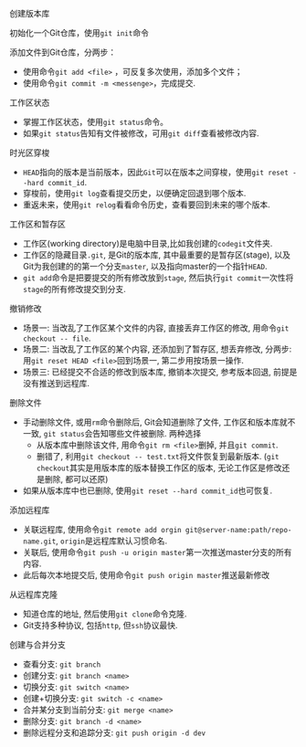创建版本库

初始化一个Git仓库，使用`git init`命令

添加文件到Git仓库，分两步：

* 使用命令`git add <file>` ，可反复多次使用，添加多个文件；
* 使用命令`git commit -m <messenge>`，完成提交.



工作区状态

* 掌握工作区状态，使用`git status`命令。
* 如果`git status`告知有文件被修改，可用`git diff`查看被修改内容.



时光区穿梭

* `HEAD`指向的版本是当前版本，因此`Git`可以在版本之间穿梭，使用`git reset --hard commit_id`.
* 穿梭前，使用`git log`查看提交历史，以便确定回退到哪个版本.
* 重返未来，使用`git relog`看看命令历史，查看要回到未来的哪个版本.

工作区和暂存区
* 工作区(working directory)是电脑中目录,比如我创建的`codegit`文件夹.
* 工作区的隐藏目录`.git`, 是Git的版本库, 其中最重要的是暂存区(stage), 以及Git为我创建的的第一个分支`master`, 以及指向master的一个指针`HEAD`.
* `git add`命令是把要提交的所有修改放到`stage`, 然后执行`git commit`一次性将`stage`的所有修改提交到分支.

撤销修改
* 场景一: 当改乱了工作区某个文件的内容, 直接丢弃工作区的修改, 用命令`git checkout -- file`.
* 场景二: 当改乱了工作区的某个内容, 还添加到了暂存区, 想丢弃修改, 分两步: 用`git reset HEAD <file>`回到场景一, 第二步用按场景一操作.
* 场景三: 已经提交不合适的修改到版本库, 撤销本次提交, 参考版本回退, 前提是没有推送到远程库.
 
 
删除文件
* 手动删除文件, 或用`rm`命令删除后, Git会知道删除了文件, 工作区和版本库就不一致, `git status`会告知哪些文件被删除. 两种选择
  * 从版本库中删除该文件, 用命令`git rm <file>`删掉, 并且`git commit`.
  * 删错了, 利用`git checkout -- test.txt`将文件恢复到最新版本. (`git checkout`其实是用版本库的版本替换工作区的版本, 无论工作区是修改还是删除, 都可以还原)
* 如果从版本库中也已删除, 使用`git reset --hard commit_id`也可恢复.

添加远程库
* 关联远程库, 使用命令`git remote add orgin git@server-name:path/repo-name.git`, `origin`是远程库默认习惯命名.
* 关联后, 使用命令`git push -u origin master`第一次推送master分支的所有内容.
* 此后每次本地提交后, 使用命令`git push origin master`推送最新修改

从远程库克隆
* 知道仓库的地址, 然后使用`git clone`命令克隆.
* Git支持多种协议, 包括`http`, 但`ssh`协议最快.

创建与合并分支
* 查看分支: `git branch`
* 创建分支: `git branch <name>`
* 切换分支: `git switch <name>`
* 创建+切换分支: `git switch -c <name>`
* 合并某分支到当前分支: `git merge <name>`
* 删除分支: `git branch -d <name>`
* 删除远程分支和追踪分支: `git push origin -d dev`